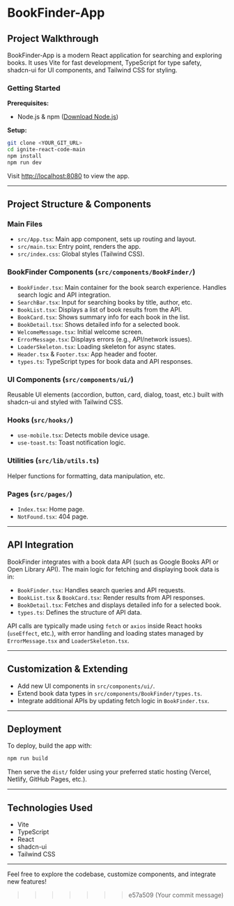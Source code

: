 
# BookFinder-App

## Project Walkthrough

BookFinder-App is a modern React application for searching and exploring books. It uses Vite for fast development, TypeScript for type safety, shadcn-ui for UI components, and Tailwind CSS for styling.

### Getting Started

**Prerequisites:**
- Node.js & npm ([Download Node.js](https://nodejs.org/))

**Setup:**
```sh
git clone <YOUR_GIT_URL>
cd ignite-react-code-main
npm install
npm run dev
```
Visit [http://localhost:8080](http://localhost:8080) to view the app.

---

## Project Structure & Components

### Main Files
- `src/App.tsx`: Main app component, sets up routing and layout.
- `src/main.tsx`: Entry point, renders the app.
- `src/index.css`: Global styles (Tailwind CSS).

### BookFinder Components (`src/components/BookFinder/`)
- `BookFinder.tsx`: Main container for the book search experience. Handles search logic and API integration.
- `SearchBar.tsx`: Input for searching books by title, author, etc.
- `BookList.tsx`: Displays a list of book results from the API.
- `BookCard.tsx`: Shows summary info for each book in the list.
- `BookDetail.tsx`: Shows detailed info for a selected book.
- `WelcomeMessage.tsx`: Initial welcome screen.
- `ErrorMessage.tsx`: Displays errors (e.g., API/network issues).
- `LoaderSkeleton.tsx`: Loading skeleton for async states.
- `Header.tsx` & `Footer.tsx`: App header and footer.
- `types.ts`: TypeScript types for book data and API responses.

### UI Components (`src/components/ui/`)
Reusable UI elements (accordion, button, card, dialog, toast, etc.) built with shadcn-ui and styled with Tailwind CSS.

### Hooks (`src/hooks/`)
- `use-mobile.tsx`: Detects mobile device usage.
- `use-toast.ts`: Toast notification logic.

### Utilities (`src/lib/utils.ts`)
Helper functions for formatting, data manipulation, etc.

### Pages (`src/pages/`)
- `Index.tsx`: Home page.
- `NotFound.tsx`: 404 page.

---

## API Integration

BookFinder integrates with a book data API (such as Google Books API or Open Library API). The main logic for fetching and displaying book data is in:
- `BookFinder.tsx`: Handles search queries and API requests.
- `BookList.tsx` & `BookCard.tsx`: Render results from API responses.
- `BookDetail.tsx`: Fetches and displays detailed info for a selected book.
- `types.ts`: Defines the structure of API data.

API calls are typically made using `fetch` or `axios` inside React hooks (`useEffect`, etc.), with error handling and loading states managed by `ErrorMessage.tsx` and `LoaderSkeleton.tsx`.

---

## Customization & Extending

- Add new UI components in `src/components/ui/`.
- Extend book data types in `src/components/BookFinder/types.ts`.
- Integrate additional APIs by updating fetch logic in `BookFinder.tsx`.

---

## Deployment

To deploy, build the app with:
```sh
npm run build
```
Then serve the `dist/` folder using your preferred static hosting (Vercel, Netlify, GitHub Pages, etc.).

---

## Technologies Used
- Vite
- TypeScript
- React
- shadcn-ui
- Tailwind CSS

---
Feel free to explore the codebase, customize components, and integrate new features!
>>>>>>> e57a509 (Your commit message)
